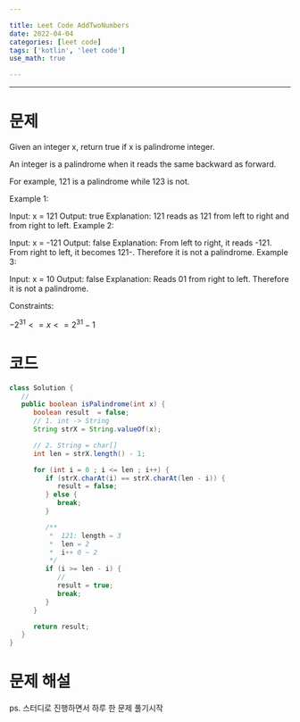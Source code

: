 ```yaml
---

title: Leet Code AddTwoNumbers 
date: 2022-04-04
categories: [leet code]  
tags: ['kotlin', 'leet code']  
use_math: true

---
```


***
# 문제

Given an integer x, return true if x is palindrome integer.

An integer is a palindrome when it reads the same backward as forward.

For example, 121 is a palindrome while 123 is not.


Example 1:

Input: x = 121
Output: true
Explanation: 121 reads as 121 from left to right and from right to left.
Example 2:

Input: x = -121
Output: false
Explanation: From left to right, it reads -121. From right to left, it becomes 121-. Therefore it is not a palindrome.
Example 3:

Input: x = 10
Output: false
Explanation: Reads 01 from right to left. Therefore it is not a palindrome.


Constraints:

$-2^31 <= x <= 2^31 - 1$

# 코드

```java
class Solution {
   //
   public boolean isPalindrome(int x) {
      boolean result  = false;
      // 1. int -> String
      String strX = String.valueOf(x);

      // 2. String = char[]
      int len = strX.length() - 1;

      for (int i = 0 ; i <= len ; i++) {
         if (strX.charAt(i) == strX.charAt(len - i)) {
            result = false;
         } else {
            break;
         }

         /**
          *  121: length = 3
          *  len = 2
          *  i++ 0 ~ 2
          */
         if (i >= len - i) {
            //
            result = true;
            break;
         }
      }

      return result;
   }
}
```

# 문제 해설

ps. 스터디로 진행하면서 하루 한 문제 풀기시작
